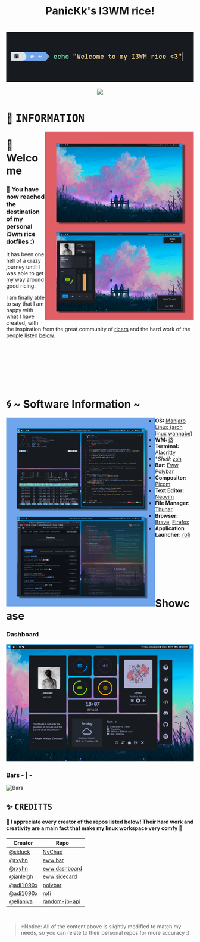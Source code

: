 <h1 align="center">PanicKk's I3WM rice!<h1>

<div align="center">
  <img src="./assets/welcome.png"/>
</div>

<div align="center">
    <img src="https://img.shields.io/badge/PanicKk-I3WM%20.files-70a5eb?style=for-the-badge&labelColor=171a1f&color=0095ff"/>
</div>

# :milky_way: <samp>INFORMATION</samp>
<img src="./assets/main_showcase.png" alt="Showcase" align="right" width="400px"/>

# :wave: Welcome
### :bullettrain_front: You have now reached the destination of my personal i3wm rice dotfiles :)
It has been one hell of a crazy journey untill I was able to get my way around good ricing.

I am finally able to say that I am happy with what I have created, 
with the inspiration from the great community of [ricers](https://www.reddit.com/r/unixporn) and the hard work of the people listed [below](#-credits).
<br><br><br><br>
<br><br><br><br>

# :cyclone: ~ Software Information ~
<img src="./assets/workflow_showcase.png" alt="Workflow Showcase" align="left" width="400px"/>

- **OS:** [Manjaro Linux (arch linux wannabe)](https://manjaro.org/download/#i3)
- **WM:** [i3](https://i3wm.org/)
- **Terminal:** [Alacritty](https://github.com/alacritty/alacritty)
- **Shell:* [zsh](https://ohmyz.sh/)
- **Bar:** [Eww](https://github.com/elkowar/eww), [Polybar](https://github.com/polybar/polybar)
- **Compositor:** [Picom](https://github.com/ibhagwan/picom-ibhagwan-git)
- **Text Editor:** [Neovim](https://neovim.io/)
- **File Manager:** [Thunar](https://docs.xfce.org/xfce/thunar/start)
- **Browser:** [Brave](https://brave.com/), [Firefox](https://www.mozilla.org/en-US/firefox/new/)
- **Application Launcher:** [rofi](https://github.com/davatorium/rofi)
<br><br><br><br>
<br><br><br><br>

# Showcase
### Dashboard
![Dashboard](./assets/dashboard.png)

### Bars - | -
![Bars](./assets/bars_showcase.png)

<!-- CREDITS -->
## :sparkles: <samp>CREDITTS</samp>
#### :gem: I appreciate every creator of the repos listed below! Their hard work and creativity are a main fact that make my linux workspace very comfy :gem:

| Creator | Repo |
| ----------- | ----------- |
| [@siduck](https://github.com/siduck/) | [NvChad](https://github.com/NvChad/NvChad) |
| [@rxyhn](https://github.com/rxyhn/) | [eww bar](https://github.com/rxyhn/bspdots) |
| [@rxyhn](https://github.com/rxyhn/) | [eww dashboard](https://github.com/rxyhn/bspdots) |
| [@janleigh](https://github.com/janleigh/) | [eww sidecard](https://github.com/janleigh/dotfiles)
| [@adi1090x](https://github.com/adi1090x/) | [polybar](https://github.com/adi1090x/polybar-themes) |
| [@adi1090x](https://github.com/adi1090x/) | [rofi](https://github.com/adi1090x/rofi) |
| [@elianiva](https://github.com/elianiva) | [random-jp-api](https://github.com/elianiva/random-jp-api)

<br>

>\*Notice: All of the content above is slightly modified to match my needs, so you can relate to their personal repos for more accuracy :)
